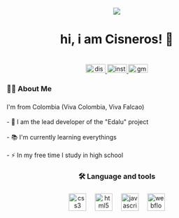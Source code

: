 
<br clear="both">

<div align="center">
  <img height="" src="https://i.pinimg.com/736x/46/bc/88/46bc8852174a30209be84a3fa9a14c22.jpg"  />
</div>

###

<h1 align="center">hi, i am Cisneros! 👋</h1>

###

<br clear="both">

<div align="center">
  <a href="https://discord.gg/9YVfe5aUka" target="_blank">
    <img src="https://raw.githubusercontent.com/maurodesouza/profile-readme-generator/master/src/assets/icons/social/discord/default.svg" width="45" height="20" alt="discord logo"  />
  </a>
  <a href="https://www.instagram.com/cisneros_andres.23/" target="_blank">
    <img src="https://raw.githubusercontent.com/maurodesouza/profile-readme-generator/master/src/assets/icons/social/instagram/default.svg" width="45" height="20" alt="instagram logo"  />
  </a>
  <a href="https://mail.google.com/mail/u/1/#inbox?compose=GTvVlcSGLPkPvQvJlkxctWZNrvPVDfJpWfDXqwGqTKVLWnKNrgHKxhxwrzxTfgrwMHncNqVlZvsfl" target="_blank">
    <img src="https://raw.githubusercontent.com/maurodesouza/profile-readme-generator/master/src/assets/icons/social/gmail/default.svg" width="45" height="20" alt="gmail logo"  />
  </a>
</div>

###

<h3 align="left">👩‍💻  About Me</h3>

###

<p align="left">I'm from Colombia (Viva Colombia, Viva Falcao)<br><br>- 🔭 I am the lead developer of the "Edalu" project<br><br>- 📚 I'm currently learning everythings<br><br>- ⚡ In my free time I study in high school</p>

###

<h3 align="center">🛠 Language and tools</h3>

###

<div align="center">
  <img src="https://cdn.jsdelivr.net/gh/devicons/devicon/icons/css3/css3-original.svg" height="40" alt="css3 logo"  />
  <img width="12" />
  <img src="https://cdn.jsdelivr.net/gh/devicons/devicon/icons/html5/html5-original.svg" height="40" alt="html5 logo"  />
  <img width="12" />
  <img src="https://cdn.jsdelivr.net/gh/devicons/devicon/icons/javascript/javascript-original.svg" height="40" alt="javascript logo"  />
  <img width="12" />
  <img src="https://cdn.jsdelivr.net/gh/devicons/devicon/icons/webflow/webflow-original.svg" height="40" alt="webflow logo"  />
</div>

###
